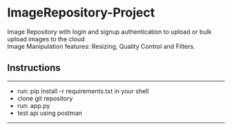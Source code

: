 # ImageRepository-Project
Image Repository with login and signup authentication to upload or bulk upload images to the cloud
<br>
Image Manipulation features: Resizing, Quality Control and Filters.
<br>
## Instructions
---
- run: pip install -r requirements.txt in your shell
- clone git repository
- run: app.py
- test api using postman
---
